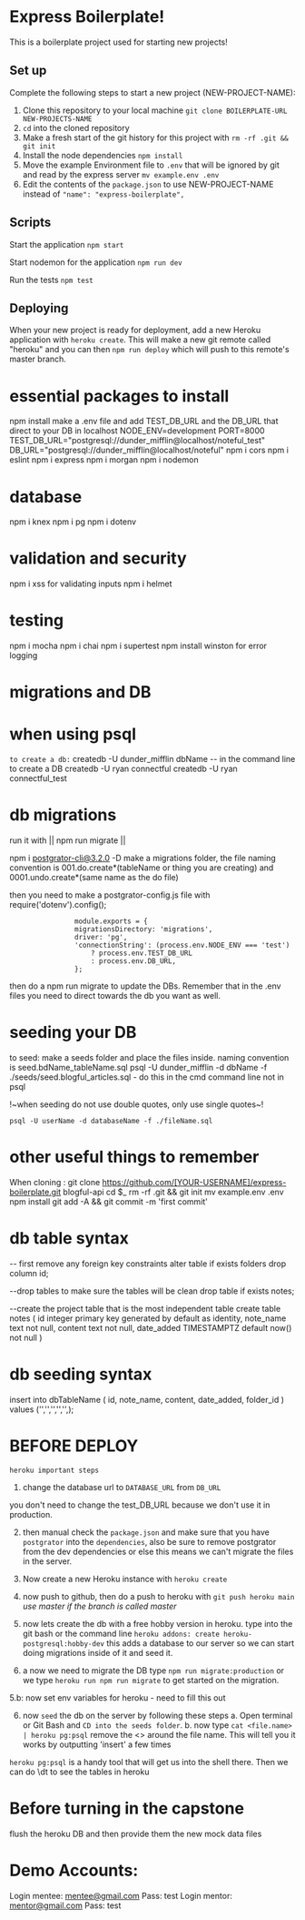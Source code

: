 # Express Boilerplate!

This is a boilerplate project used for starting new projects!

## Set up

Complete the following steps to start a new project (NEW-PROJECT-NAME):

1. Clone this repository to your local machine `git clone BOILERPLATE-URL NEW-PROJECTS-NAME`
2. `cd` into the cloned repository
3. Make a fresh start of the git history for this project with `rm -rf .git && git init`
4. Install the node dependencies `npm install`
5. Move the example Environment file to `.env` that will be ignored by git and read by the express server `mv example.env .env`
6. Edit the contents of the `package.json` to use NEW-PROJECT-NAME instead of `"name": "express-boilerplate",`

## Scripts

Start the application `npm start`

Start nodemon for the application `npm run dev`

Run the tests `npm test`

## Deploying

When your new project is ready for deployment, add a new Heroku application with `heroku create`. This will make a new git remote called "heroku" and you can then `npm run deploy` which will push to this remote's master branch.

# essential packages to install

npm install
make a .env file and add TEST_DB_URL and the DB_URL that direct to your DB in localhost
NODE_ENV=development
PORT=8000
TEST_DB_URL="postgresql://dunder_mifflin@localhost/noteful_test"
DB_URL="postgresql://dunder_mifflin@localhost/noteful"
npm i cors
npm i eslint
npm i express
npm i morgan
npm i nodemon

# database

npm i knex
npm i pg
npm i dotenv

# validation and security

npm i xss for validating inputs
npm i helmet

# testing

npm i mocha
npm i chai
npm i supertest
npm install winston for error logging

# migrations and DB

# when using psql

`to create a db:`
createdb -U dunder_mifflin dbName -- in the command line to create a DB
createdb -U ryan connectful
createdb -U ryan connectful_test

# db migrations

run it with || npm run migrate ||

npm i postgrator-cli@3.2.0 -D make a migrations folder, the file naming convention is 001.do.create*(tableName or thing you are creating) and 0001.undo.create*(same name as the do file)

then you need to make a postgrator-config.js file with
require('dotenv').config();

                    module.exports = {
                    migrationsDirectory: 'migrations',
                    driver: 'pg',
                    'connectionString': (process.env.NODE_ENV === 'test')
                        ? process.env.TEST_DB_URL
                        : process.env.DB_URL,
                    };

then do a npm run migrate to update the DBs. Remember that in the .env files you need to direct towards the db you want as well.

# seeding your DB

to seed: make a seeds folder and place the files inside. naming convention is seed.bdName_tableName.sql
psql -U dunder_mifflin -d dbName -f ./seeds/seed.blogful_articles.sql - do this in the  cmd command line not in psql

!~when seeding do not use double quotes, only use single quotes~!

`psql -U userName -d databaseName -f ./fileName.sql`

# other useful things to remember

When cloning :
git clone https://github.com/[YOUR-USERNAME]/express-boilerplate.git blogful-api
cd \$\_
rm -rf .git && git init
mv example.env .env
npm install
git add -A && git commit -m 'first commit'

# db table syntax

-- first remove any foreign key constraints
alter table if exists folders
drop column id;

--drop tables to make sure the tables will be clean
drop table if exists notes;

--create the project table that is the most independent table
create table notes (
id integer primary key generated by default as identity,
note_name text not null,
content text not null,
date_added TIMESTAMPTZ default now() not null
)

# db seeding syntax

insert into dbTableName ( id, note_name, content, date_added, folder_id )
values ('','','','','',);

# BEFORE DEPLOY

`heroku important steps`

1.  change the database url to `DATABASE_URL` from `DB_URL`

you don't need to change the test_DB_URL because we don't use it in production.

2.  then manual check the `package.json` and make sure that you have `postgrator` into the `dependencies`, also be sure to remove postgrator from the dev dependencies or else this means we can't migrate the files in the server.

3.  Now create a new Heroku instance with `heroku create`

4.  now push to github, then do a push to heroku with
    `git push heroku main` _use master if the branch is called master_

5.  now lets create the db with a free hobby version in heroku. type into the git bash or the command line
    `heroku addons: create heroku-postgresql:hobby-dev`
    this adds a database to our server so we can start doing migrations inside of it and seed it.

5.  a now we need to migrate the DB type `npm run migrate:production` or we type `heroku run npm run migrate` to get started on the migration.

5.b: now set env variables for heroku - need to fill this out

6.  now `seed` the db on the server by following these steps
    a. Open terminal or Git Bash and `CD into the seeds folder`.
    b. now type `cat <file.name> | heroku pg:psql` remove the <> around the file name. This will tell you it works by outputting 'insert' a few times



`heroku pg:psql` is a handy tool that will get us into the shell there. Then we can do \dt to see the tables in heroku

# Before turning in the capstone

flush the heroku DB and then provide them the new mock data files


# Demo Accounts: 
Login mentee: mentee@gmail.com Pass: test
Login mentor: mentor@gmail.com Pass: test